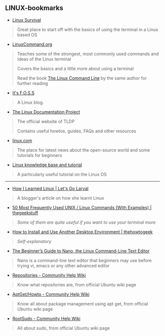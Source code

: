 ## LINUX-bookmarks

* [Linux Survival](http://linuxsurvival.com/)
> Great place to start off with the basics of using the terminal in a Linux based OS

* [LinuxCommand.org](http://linuxcommand.org/index.php)
> Teaches some of the strongest, most commonly used commands and ideas of the Linux terminal
>
> Covers the basics and a little more about using a terminal
>
> Read the book [The Linux Command Line](http://linuxcommand.org/tlcl.php) by the same author for further reading

* [It's F.O.S.S](https://itsfoss.com/about/)
> A Linux blog.

* [The Linux Documentation Project](http://www.tldp.org/)
> The official website of TLDP
>
> Contains useful howtos, guides, FAQs and other resources

* [linux.com](https://www.linux.com/)
> The place for latest news about the open-source world and some tutorials for beginners

* [Linux knowledge base and tutorial](http://www.linux-tutorial.info/)
> A particularly useful tutorial on the Linux OS
_______________________________________________________________________________________________________________________________

* [How I Learned Linux | Let's Go Larval](https://letsgolarval.wordpress.com/2015/06/23/how-i-learned-linux/)
> A blogger's article on how she learnt Linux

* [50 Most Frequently Used UNIX / Linux Commands (With Examples) | thegeekstuff](http://www.thegeekstuff.com/2010/11/50-linux-commands/)
> *Some of them are quite useful if you want to use your terminal more*

* [How to Install and Use Another Desktop Environment | thehowtogeek](https://www.howtogeek.com/193129/how-to-install-and-use-another-desktop-environment-on-linux/)
> *Self-explanatory*

* [The Beginner’s Guide to Nano, the Linux Command-Line Text Editor](https://www.howtogeek.com/howto/42980/the-beginners-guide-to-nano-the-linux-command-line-text-editor/)
> Nano is a command-line text editor that beginners may use before trying vi, emacs or any other advanced editor

* [Repositories - Community Help Wiki](https://help.ubuntu.com/community/Repositories#A_Quick.2C_Tongue-in-cheek_Description_of_the_Ubuntu_Repositories)
> Know what repositories are, from official Ubuntu wiki page

* [AptGet/Howto - Community Help Wiki](https://help.ubuntu.com/community/AptGet/Howto)
> Know all about package management using apt get, from official Ubuntu wiki page

* [RootSudo - Community Help Wiki](https://help.ubuntu.com/community/AptGet/Howto)
> All about sudo, from official Ubuntu wiki page
